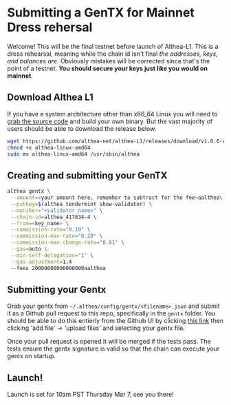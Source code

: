 # Submitting a GenTX for Mainnet Dress rehersal

Welcome! This will be the final testnet before launch of Althea-L1. This is a dress rehearsal, meaning while the chain id isn't final _the addresses, keys, and balances are_. Obviously mistakes will be corrected since that's the point of a testnet. **You should secure your keys just like you would on mainnet**.

## Download Althea L1

If you have a system architecture other than x86_64 Linux you will need to [grab the source code](https://github.com/althea-net/althea-l1) and build your own binary. But the vast majority of users should be able to download the release below.

```bash
wget https://github.com/althea-net/althea-L1/releases/download/v1.0.0-rc1/althea-linux-amd64
chmod +x althea-linux-amd64
sudo mv althea-linux-amd64 /usr/sbin/althea
```

## Creating and submitting your GenTX

```bash
althea gentx \
 --amount=<your amount here, remember to subtract for the fee>aalthea\
 --pubkey=$(althea tendermint show-validator) \
 --moniker="<validator_name>" \
 --chain-id=althea_417834-4 \
 --from=<key_name> \
 --commission-rate="0.10" \
 --commission-max-rate="0.20" \
 --commission-max-change-rate="0.01" \
 --gas=auto \
 --min-self-delegation="1" \
 --gas-adjustment=1.4
 --fees 20000000000000000aalthea
```

## Submitting your Gentx

Grab your gentx from `~/.althea/config/gentx/<filename>.json` and submit it as a Github pull request to this repo, specifically in the `gentx` folder. You should be able to do this entierly from the Github UI by clicking [this link](https://github.com/althea-net/althea-L1-docs/tree/main/gentxs) then clicking 'add file' -> 'upload files' and selecting your gentx file.

Once your pull request is opened it will be merged if the tests pass. The tests ensure the gentx signature is valid so that the chain can execute your gentx on startup.

## Launch!

Launch is set for 10am PST Thursday Mar 7, see you there!
